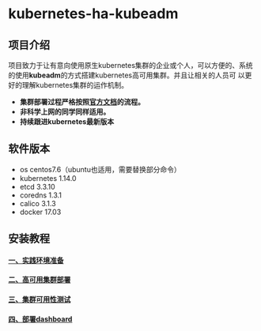 # kubernetes-ha-kubeadm

## 项目介绍
项目致力于让有意向使用原生kubernetes集群的企业或个人，可以方便的、系统的使用**kubeadm**的方式搭建kubernetes高可用集群。并且让相关的人员可
以更好的理解kubernetes集群的运作机制。
- **集群部署过程严格按照[官方文档][6]的流程。**
- **非科学上网的同学同样适用。**
- **持续跟进kubernetes最新版本**

## 软件版本
- os centos7.6（ubuntu也适用，需要替换部分命令）
- kubernetes 1.14.0
- etcd 3.3.10
- coredns 1.3.1
- calico 3.1.3
- docker 17.03

## 安装教程
#### [一、实践环境准备][1]
#### [二、高可用集群部署][2]
#### [三、集群可用性测试][3]
#### [四、部署dashboard][4]

[1]:https://github.com/leaf-pikachu/kubernetes-ha-kubeadm/tree/master/docs/1-prepare.md
[2]:https://github.com/leaf-pikachu/kubernetes-ha-kubeadm/tree/master/docs/2-ha-deploy.md
[3]:https://github.com/leaf-pikachu/kubernetes-ha-kubeadm/tree/master/docs/3-test.md
[4]:https://github.com/leaf-pikachu/kubernetes-ha-kubeadm/tree/master/docs/4-dashboard.md
[6]:https://kubernetes.io/docs/setup/independent/high-availability/

